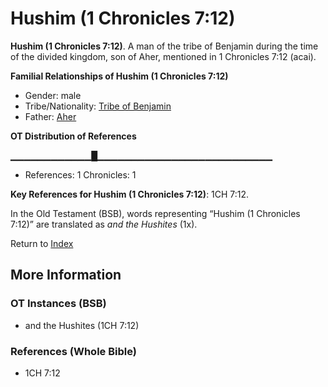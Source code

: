 # Hushim (1 Chronicles 7:12)
**Hushim (1 Chronicles 7:12)**. 
A man of the tribe of Benjamin during the time of the divided kingdom, son of Aher, mentioned in 1 Chronicles 7:12 (acai). 




**Familial Relationships of Hushim (1 Chronicles 7:12)**


* Gender: male
* Tribe/Nationality: [Tribe of Benjamin](../../../groups/md/acai/Benjamin.md)
* Father: [Aher](Aher.md)


**OT Distribution of References**

▁▁▁▁▁▁▁▁▁▁▁▁█▁▁▁▁▁▁▁▁▁▁▁▁▁▁▁▁▁▁▁▁▁▁▁▁▁▁
* References: 1 Chronicles: 1



**Key References for Hushim (1 Chronicles 7:12)**: 
1CH 7:12. 


In the Old Testament (BSB), words representing “Hushim (1 Chronicles 7:12)” are translated as 
*and the Hushites* (1x). 




Return to [Index](00-Index.md)

## More Information

### OT Instances (BSB)

* and the Hushites (1CH 7:12)



### References (Whole Bible)

* 1CH 7:12



